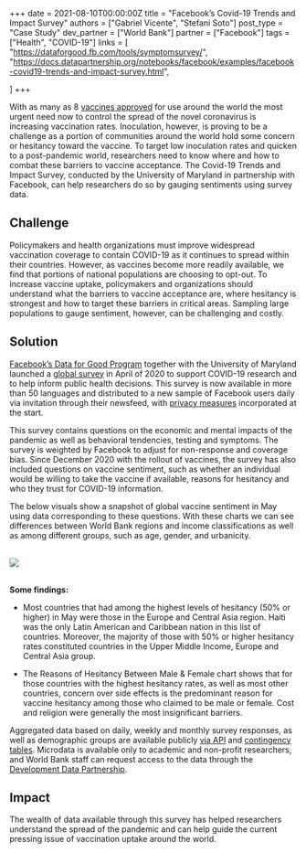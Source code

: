 +++
date = 2021-08-10T00:00:00Z
title = "Facebook’s Covid-19 Trends and Impact Survey"
authors = ["Gabriel Vicente", "Stefani Soto"]
post_type = "Case Study"
dev_partner = ["World Bank"]
partner = ["Facebook"]
tags = ["Health", "COVID-19"]
links = [
    "https://dataforgood.fb.com/tools/symptomsurvey/",
    "https://docs.datapartnership.org/notebooks/facebook/examples/facebook-covid19-trends-and-impact-survey.html",

]
+++

With as many as 8 [vaccines approved](https://www.nytimes.com/interactive/2020/science/coronavirus-vaccine-tracker.html) for use around the world the most urgent need now to control the spread of the novel coronavirus is increasing vaccination rates. Inoculation, however, is proving to be a challenge as a portion of communities around the world hold some concern or hesitancy toward the vaccine. To target low inoculation rates and quicken to a post-pandemic world, researchers need to know where and how to combat these barriers to vaccine acceptance. The Covid-19 Trends and Impact Survey, conducted by the University of Maryland in partnership with Facebook, can help researchers do so by gauging sentiments using survey data.

## Challenge

Policymakers and health organizations must improve widespread vaccination coverage to contain COVID-19 as it continues to spread within their countries. However, as vaccines become more readily available, we find that portions of national populations are choosing to opt-out. To increase vaccine uptake, policymakers and organizations should understand what the barriers to vaccine acceptance are, where hesitancy is strongest and how to target these barriers in critical areas. Sampling large populations to gauge sentiment, however, can be challenging and costly.

## Solution

[Facebook’s Data for Good Program](https://dataforgood.fb.com/) together with the University of Maryland launched a [global survey](https://dataforgood.fb.com/tools/symptomsurvey/) in April of 2020 to support COVID-19 research and to help inform public health decisions. This survey is now available in more than 50 languages and distributed to a new sample of Facebook users daily via invitation through their newsfeed, with [privacy measures](https://dataforgood.fb.com/wp-content/uploads/2020/04/Symptom_Survey_Overview_Final.pdf#page=6) incorporated at the start.

This survey contains questions on the economic and mental impacts of the pandemic as well as behavioral tendencies, testing and symptoms. The survey is weighted by Facebook to adjust for non-response and coverage bias. Since December 2020 with the rollout of vaccines, the survey has also included questions on vaccine sentiment, such as whether an individual would be willing to take the vaccine if available, reasons for hesitancy and who they trust for COVID-19 information.

The below visuals show a snapshot of global vaccine sentiment in May using data corresponding to these questions. With these charts we can see differences between World Bank regions and income classifications as well as among different groups, such as age, gender, and urbanicity.

<br>
<div class='tableauPlaceholder' id='viz1629144571619' style='position: relative'><noscript><a href='http:&#47;&#47;localhost:1313&#47;'><img alt=' ' src='https:&#47;&#47;public.tableau.com&#47;static&#47;images&#47;Fa&#47;FacebookCOVIDSymptomsSurveys-HesitancyRatesMay&#47;GlobalHesitancyRateMay2021&#47;1_rss.png' style='border: none' /></a></noscript><object class='tableauViz'  style='display:none;'><param name='host_url' value='https%3A%2F%2Fpublic.tableau.com%2F' /> <param name='embed_code_version' value='3' /> <param name='path' value='views&#47;FacebookCOVIDSymptomsSurveys-HesitancyRatesMay&#47;GlobalHesitancyRateMay2021?:language=en-US&amp;:embed=y&amp;:toolbar=yes&amp;:embed_code_version=3&amp;:loadOrderID=0&amp;:display_count=yes&amp;:tabs=yes' /> <param name='toolbar' value='yes' /><param name='static_image' value='https:&#47;&#47;public.tableau.com&#47;static&#47;images&#47;Fa&#47;FacebookCOVIDSymptomsSurveys-HesitancyRatesMay&#47;GlobalHesitancyRateMay2021&#47;1.png' /> <param name='animate_transition' value='yes' /><param name='display_static_image' value='yes' /><param name='display_spinner' value='yes' /><param name='display_overlay' value='yes' /><param name='display_count' value='yes' /><param name='tabs' value='yes' /><param name='language' value='en-US' /></object></div>                <script type='text/javascript'>                    var divElement = document.getElementById('viz1629144571619');                    var vizElement = divElement.getElementsByTagName('object')[0];                    if ( divElement.offsetWidth > 800 ) { vizElement.style.width='1000px';vizElement.style.height='850px';} else if ( divElement.offsetWidth > 500 ) { vizElement.style.width='800px';vizElement.style.height='850px';} else { vizElement.style.width='100%';vizElement.style.height='750px';}                     var scriptElement = document.createElement('script');                    scriptElement.src = 'https://public.tableau.com/javascripts/api/viz_v1.js';                    vizElement.parentNode.insertBefore(scriptElement, vizElement);
</script>
<br>

**Some findings:**

- Most countries that had among the highest levels of hesitancy (50% or higher) in May were those in the Europe and Central Asia region. Haiti was the only Latin American and Caribbean nation in this list of countries. Moreover, the majority of those with 50% or higher hesitancy rates constituted countries in the Upper Middle Income, Europe and Central Asia group.

- The Reasons of Hesitancy Between Male & Female chart shows that for those countries with the highest hesitancy rates, as well as most other countries, concern over side effects is the predominant reason for vaccine hesitancy among those who claimed to be male or female. Cost and religion were generally the most insignificant barriers.

Aggregated data based on daily, weekly and monthly survey responses, as well as demographic groups are available publicly [via API](https://gisumd.github.io/COVID-19-API-Documentation/) and [contingency tables](https://covidmap.umd.edu/umdcsvs/Contingency_Tables/). Microdata is available only to academic and non-profit researchers, and World Bank staff can request access to the data through the [Development Data Partnership](https://datapartnership.org/).

## Impact

The wealth of data available through this survey has helped researchers understand the spread of the pandemic and can help guide the current pressing issue of vaccination uptake around the world.

<br>